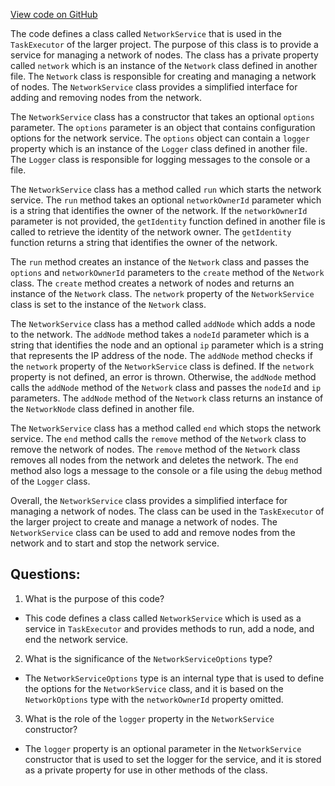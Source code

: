 [View code on GitHub](https://github.com/golemfactory/yajsapi/network/service.ts)

The code defines a class called `NetworkService` that is used in the `TaskExecutor` of the larger project. The purpose of this class is to provide a service for managing a network of nodes. The class has a private property called `network` which is an instance of the `Network` class defined in another file. The `Network` class is responsible for creating and managing a network of nodes. The `NetworkService` class provides a simplified interface for adding and removing nodes from the network.

The `NetworkService` class has a constructor that takes an optional `options` parameter. The `options` parameter is an object that contains configuration options for the network service. The `options` object can contain a `logger` property which is an instance of the `Logger` class defined in another file. The `Logger` class is responsible for logging messages to the console or a file.

The `NetworkService` class has a method called `run` which starts the network service. The `run` method takes an optional `networkOwnerId` parameter which is a string that identifies the owner of the network. If the `networkOwnerId` parameter is not provided, the `getIdentity` function defined in another file is called to retrieve the identity of the network owner. The `getIdentity` function returns a string that identifies the owner of the network.

The `run` method creates an instance of the `Network` class and passes the `options` and `networkOwnerId` parameters to the `create` method of the `Network` class. The `create` method creates a network of nodes and returns an instance of the `Network` class. The `network` property of the `NetworkService` class is set to the instance of the `Network` class.

The `NetworkService` class has a method called `addNode` which adds a node to the network. The `addNode` method takes a `nodeId` parameter which is a string that identifies the node and an optional `ip` parameter which is a string that represents the IP address of the node. The `addNode` method checks if the `network` property of the `NetworkService` class is defined. If the `network` property is not defined, an error is thrown. Otherwise, the `addNode` method calls the `addNode` method of the `Network` class and passes the `nodeId` and `ip` parameters. The `addNode` method of the `Network` class returns an instance of the `NetworkNode` class defined in another file.

The `NetworkService` class has a method called `end` which stops the network service. The `end` method calls the `remove` method of the `Network` class to remove the network of nodes. The `remove` method of the `Network` class removes all nodes from the network and deletes the network. The `end` method also logs a message to the console or a file using the `debug` method of the `Logger` class.

Overall, the `NetworkService` class provides a simplified interface for managing a network of nodes. The class can be used in the `TaskExecutor` of the larger project to create and manage a network of nodes. The `NetworkService` class can be used to add and remove nodes from the network and to start and stop the network service.
## Questions: 
 1. What is the purpose of this code?
- This code defines a class called `NetworkService` which is used as a service in `TaskExecutor` and provides methods to run, add a node, and end the network service.

2. What is the significance of the `NetworkServiceOptions` type?
- The `NetworkServiceOptions` type is an internal type that is used to define the options for the `NetworkService` class, and it is based on the `NetworkOptions` type with the `networkOwnerId` property omitted.

3. What is the role of the `logger` property in the `NetworkService` constructor?
- The `logger` property is an optional parameter in the `NetworkService` constructor that is used to set the logger for the service, and it is stored as a private property for use in other methods of the class.